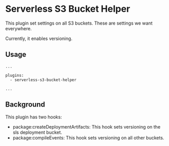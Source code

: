 # Serverless S3 Bucket Helper

This plugin set settings on all S3 buckets. These are settings we want everywhere.

Currently, it enables versioning.

## Usage

```
...

plugins:
  - serverless-s3-bucket-helper

...

```

## Background

This plugin has two hooks:

- package:createDeploymentArtifacts: This hook sets versioning on the sls deployment bucket.
- package:compileEvents: This hook sets versioning on all other buckets.
